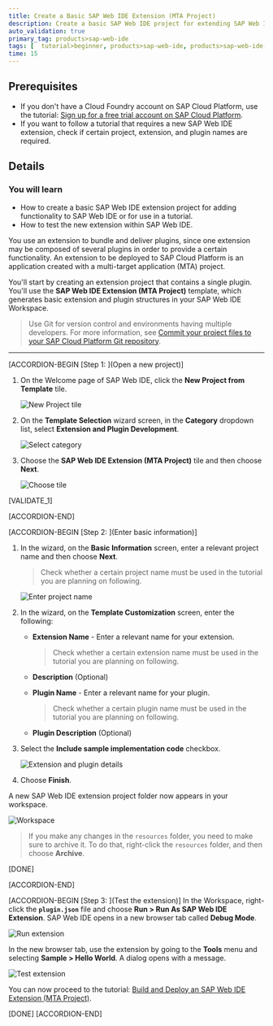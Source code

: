 ```yaml
---
title: Create a Basic SAP Web IDE Extension (MTA Project)
description: Create a basic SAP Web IDE project for extending SAP Web IDE.
auto_validation: true
primary_tag: products>sap-web-ide
tags: [  tutorial>beginner, products>sap-web-ide, products>sap-web-ide-plug-ins ]
time: 15
---
```


## Prerequisites  
  - If you don't have a Cloud Foundry account on SAP Cloud Platform, use the tutorial: [Sign up for a free trial account on SAP Cloud Platform](hcp-create-trial-account).
 - If you want to follow a tutorial that requires a new SAP Web IDE extension, check if certain project, extension, and plugin names are required.

## Details
### You will learn  
  - How to create a basic SAP Web IDE extension project for adding functionality to SAP Web IDE or for use in a tutorial.
  - How to test the new extension within SAP Web IDE.

You use an extension to bundle and deliver plugins, since one extension may be composed of several plugins in order to provide a certain functionality. An extension to be deployed to SAP Cloud Platform is an application created with a multi-target application (MTA) project.

You'll start by creating an extension project that contains a single plugin. You'll use the **SAP Web IDE Extension (MTA Project)** template, which generates basic extension and plugin structures in your SAP Web IDE Workspace.

> Use Git for version control and environments having multiple developers. For more information, see [Commit your project files to your SAP Cloud Platform Git repository](https://developers.sap.com/tutorials/hcp-webide-commit-git.html).

---

[ACCORDION-BEGIN [Step 1: ](Open a new project)]
1. On the Welcome page of SAP Web IDE, click the **New Project from Template** tile.

    ![New Project tile](step1-new-project-tile.png)  

2. On the **Template Selection** wizard screen, in the **Category** dropdown list, select **Extension and Plugin Development**.

    ![Select category](step1-category.png)

3. Choose the **SAP Web IDE Extension (MTA Project)** tile and then choose **Next**.

    ![Choose tile](step1-tile.png)


[VALIDATE_1]

[ACCORDION-END]

[ACCORDION-BEGIN [Step 2: ](Enter basic information)]

1. In the wizard, on the **Basic Information** screen, enter a relevant project name and then choose **Next**.

    > Check whether a certain project name must be used in the tutorial you are planning on following.

    ![Enter project name](step2-project-name.png)

2. In the wizard, on the **Template Customization** screen, enter the following:

    - **Extension Name** - Enter a relevant name for your extension.

        > Check whether a certain extension name must be used in the tutorial you are planning on following.

    - **Description** (Optional)
    - **Plugin Name** - Enter a relevant name for your plugin.

        > Check whether a certain plugin name must be used in the tutorial you are planning on following.

    - **Plugin Description** (Optional)

3. Select the **Include sample implementation code** checkbox.

    ![Extension and plugin details](step2-extension-plugin-details.png)

4. Choose **Finish**.

A new SAP Web IDE extension project folder now appears in your workspace.

![Workspace](step2-tree.png)


> If you make any changes in the `resources` folder, you need to make sure to archive it. To do that, right-click the `resources` folder, and then choose **Archive**.

[DONE]

[ACCORDION-END]

[ACCORDION-BEGIN [Step 3: ](Test the extension)]
In the Workspace, right-click the **`plugin.json`** file and choose **Run > Run As SAP Web IDE Extension**. SAP Web IDE opens in a new browser tab called **Debug Mode**.

![Run extension](step3-run.png)

In the new browser tab, use the extension by going to the **Tools** menu and selecting **Sample > Hello World**. A dialog opens with a message.

![Test extension](step3-test.png)

You can now proceed to the tutorial: [Build and Deploy an SAP Web IDE Extension (MTA Project)](https://developers.sap.com/tutorials/webide-extension-build.html).

[DONE]
[ACCORDION-END]
